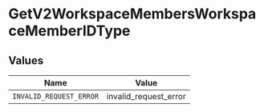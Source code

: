 # GetV2WorkspaceMembersWorkspaceMemberIDType


## Values

| Name                    | Value                   |
| ----------------------- | ----------------------- |
| `INVALID_REQUEST_ERROR` | invalid_request_error   |